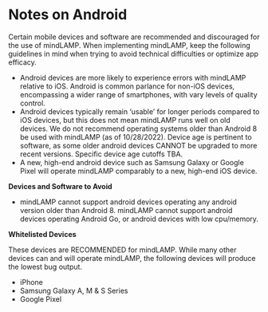 
# Notes on Android

Certain mobile devices and software are recommended and discouraged for the use of mindLAMP. When implementing mindLAMP, keep the following guidelines in mind when trying to avoid technical difficulties or optimize app efficacy. 

- Android devices are more likely to experience errors with mindLAMP relative to iOS. Android is common parlance for non-iOS devices, encompassing a wider range of smartphones, with vary levels of quality control.
- Android devices typically remain ‘usable’ for longer periods compared to iOS devices, but this does not mean mindLAMP runs well on old devices. We do not recommend operating systems older than Android 8 be used with mindLAMP (as of 10/28/2022). Device age is pertinent to software, as some older android devices CANNOT be upgraded to more recent versions. Specific device age cutoffs TBA.
- A new, high-end android device such as Samsung Galaxy or Google Pixel will operate mindLAMP comparably to a new, high-end iOS device.

**Devices and Software to Avoid**

- mindLAMP cannot support android devices operating any android version older than Android 8. mindLAMP cannot support android devices operating Android Go, or android devices with low cpu/memory. 

**Whitelisted Devices**

These devices are RECOMMENDED for mindLAMP. While many other devices can and will operate mindLAMP, the following devices will produce the lowest bug output. 

- iPhone 
- Samsung Galaxy A, M & S Series
- Google Pixel 

